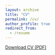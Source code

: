 ```yaml
---
layout: archive
title: "CV"
permalink: /cv/
author_profile: true
redirect_from:
  - /resume
---
```


<a href="https://drive.google.com/file/d/11uMu-J8ReMcyxs3ZuG_ejRYa1B6qTMwI/view?usp=sharing" target="_blank">Download CV (PDF)</a>
